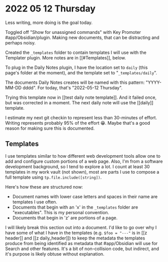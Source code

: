 # 2022 05 12 Thursday

Less writing, more doing is the goal today.

Toggled off "Show for unassigned commands" with Key Promoter #app/Obsidian/plugin. Making new documents, that can be distracting and perhaps noisy.

Created the `_templates` folder to contain templates I will use with the Templater plugin. More notes are in [[#Templates]], below.

To plug in the Daily Notes plugin, I have the location set to `daily` (this page's folder at the moment), and the template set to "`_templates/daily`". 

The documents Daily Notes creates will be named with this pattern: "YYYY-MM-DD dddd". For today, that's "2022-05-12 Thursday".

Trying this template now in [[test daily note template]]. And it failed once, but was corrected in a moment. The next daily note will use the [[daily]] template.

I estimate my next git checkin to represent less than 30-minutes of effort. Writing represents probably 95% of the effort 😁. Maybe that's a good reason for making sure this is documented.

## Templates

I use templates similar to how different web development tools allow one to add and configure custom portions of a web page. Also, I'm from a software development background, so I tend to explore a lot. I count at least 30 templates in my work vault (not shown), most are parts I use to compose a full template using `tp.file.include([string])`.

Here's how these are structured now:

- Document names with lower case letters and spaces in their name are templates I use often.
- Documents that begin with an 'x' in the `_templates` folder are "executables". This is my personal convention. 
- Documents that begin in 'z' are portions of a page.

I will likely break this section out into a document. I'd like to go over why I have some of what I have in the templates (e.g. `$foo = "---"` is in [[z header]] and [[z daily_header]]) to keep the metadata the templates produce from being identified as metadata that #app/Obsidian will use for Search and other features. It's a bit of non-collision code, but indirect, and it's purpose is likely obtuse without explanation.